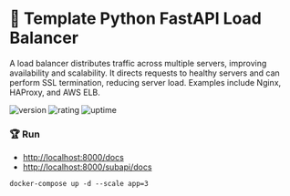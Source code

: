 # 🎉 Template Python FastAPI Load Balancer

A load balancer distributes traffic across multiple servers, improving availability and scalability. It directs requests to healthy servers and can perform SSL termination, reducing server load. Examples include Nginx, HAProxy, and AWS ELB.

![version](https://img.shields.io/badge/version-1.0-blue)
![rating](https://img.shields.io/badge/rating-★★★★★-yellow)
![uptime](https://img.shields.io/badge/uptime-100%25-brightgreen)

### 🏆 Run

- [http://localhost:8000/docs](http://localhost:8000/docs)
- [http://localhost:8000/subapi/docs](http://localhost:8000/subapi/docs)

```shell
docker-compose up -d --scale app=3
```
